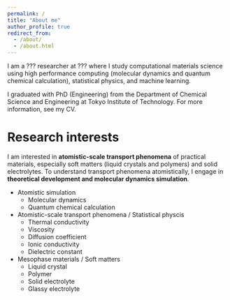 ```yaml
---
permalink: /
title: "About me"
author_profile: true
redirect_from: 
  - /about/
  - /about.html
---
```


I am a ??? researcher at ??? where I study computational materials science using high performance computing (molecular dynamics and quantum chemical calculation), statistical physics, and machine learning. 

I graduated with PhD (Engineering) from the Department of Chemical Science and Engineering at Tokyo Institute of Technology. 
For more information, see my CV.

Research interests
======
I am interested in **atomistic-scale transport phenomena** of practical materials, especially soft matters (liquid crystals and polymers) and solid electrolytes. To understand transport phenomena atomistically, I engage in **theoretical development and molecular dynamics simulation**.   

- Atomistic simulation
  - Molecular dynamics
  - Quantum chemical calculation
- Atomistic-scale transport phenomena / Statistical physcis
  - Thermal conductivity
  - Viscosity
  - Diffusion coefficient
  - Ionic conductivity
  - Dielectric constant
- Mesophase materials / Soft matters
  - Liquid crystal
  - Polymer
  - Solid electrolyte
  - Glassy electrolyte
